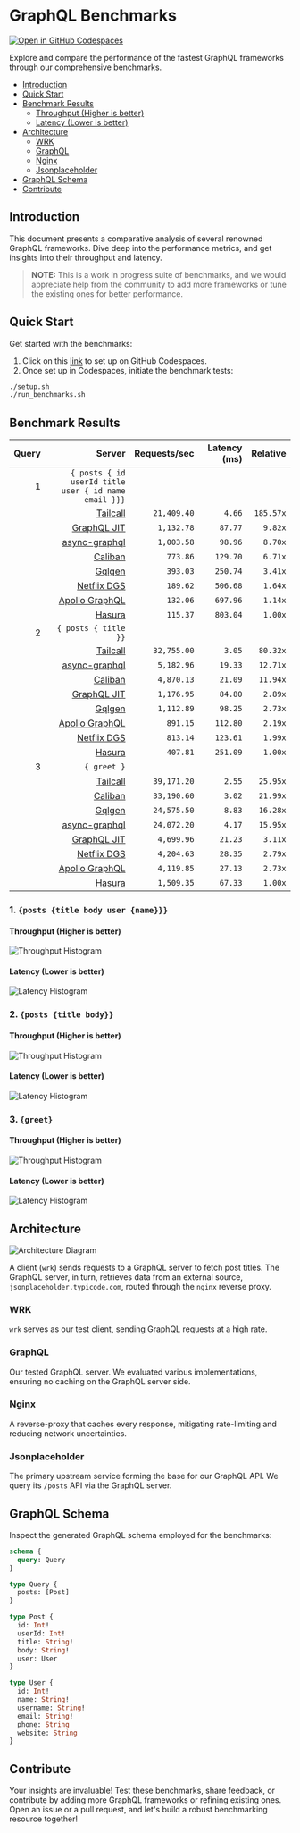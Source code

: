 # GraphQL Benchmarks <!-- omit from toc -->

[![Open in GitHub Codespaces](https://github.com/codespaces/badge.svg)](https://codespaces.new/tailcallhq/graphql-benchmarks)

Explore and compare the performance of the fastest GraphQL frameworks through our comprehensive benchmarks.

- [Introduction](#introduction)
- [Quick Start](#quick-start)
- [Benchmark Results](#benchmark-results)
  - [Throughput (Higher is better)](#throughput-higher-is-better)
  - [Latency (Lower is better)](#latency-lower-is-better)
- [Architecture](#architecture)
  - [WRK](#wrk)
  - [GraphQL](#graphql)
  - [Nginx](#nginx)
  - [Jsonplaceholder](#jsonplaceholder)
- [GraphQL Schema](#graphql-schema)
- [Contribute](#contribute)

[Tailcall]: https://github.com/tailcallhq/tailcall
[Gqlgen]: https://github.com/99designs/gqlgen
[Apollo GraphQL]: https://github.com/apollographql/apollo-server
[Netflix DGS]: https://github.com/netflix/dgs-framework
[Caliban]: https://github.com/ghostdogpr/caliban
[async-graphql]: https://github.com/async-graphql/async-graphql
[Hasura]: https://github.com/hasura/graphql-engine
[GraphQL JIT]: https://github.com/zalando-incubator/graphql-jit

## Introduction

This document presents a comparative analysis of several renowned GraphQL frameworks. Dive deep into the performance metrics, and get insights into their throughput and latency.

> **NOTE:** This is a work in progress suite of benchmarks, and we would appreciate help from the community to add more frameworks or tune the existing ones for better performance.

## Quick Start

Get started with the benchmarks:

1. Click on this [link](https://codespaces.new/tailcallhq/graphql-benchmarks) to set up on GitHub Codespaces.
2. Once set up in Codespaces, initiate the benchmark tests:

```bash
./setup.sh
./run_benchmarks.sh
```

## Benchmark Results

<!-- PERFORMANCE_RESULTS_START -->

| Query | Server | Requests/sec | Latency (ms) | Relative |
|-------:|--------:|--------------:|--------------:|---------:|
| 1 | `{ posts { id userId title user { id name email }}}` |
|| [Tailcall] | `21,409.40` | `4.66` | `185.57x` |
|| [GraphQL JIT] | `1,132.78` | `87.77` | `9.82x` |
|| [async-graphql] | `1,003.58` | `98.96` | `8.70x` |
|| [Caliban] | `773.86` | `129.70` | `6.71x` |
|| [Gqlgen] | `393.03` | `250.74` | `3.41x` |
|| [Netflix DGS] | `189.62` | `506.68` | `1.64x` |
|| [Apollo GraphQL] | `132.06` | `697.96` | `1.14x` |
|| [Hasura] | `115.37` | `803.04` | `1.00x` |
| 2 | `{ posts { title }}` |
|| [Tailcall] | `32,755.00` | `3.05` | `80.32x` |
|| [async-graphql] | `5,182.96` | `19.33` | `12.71x` |
|| [Caliban] | `4,870.13` | `21.09` | `11.94x` |
|| [GraphQL JIT] | `1,176.95` | `84.80` | `2.89x` |
|| [Gqlgen] | `1,112.89` | `98.25` | `2.73x` |
|| [Apollo GraphQL] | `891.15` | `112.80` | `2.19x` |
|| [Netflix DGS] | `813.14` | `123.61` | `1.99x` |
|| [Hasura] | `407.81` | `251.09` | `1.00x` |
| 3 | `{ greet }` |
|| [Tailcall] | `39,171.20` | `2.55` | `25.95x` |
|| [Caliban] | `33,190.60` | `3.02` | `21.99x` |
|| [Gqlgen] | `24,575.50` | `8.83` | `16.28x` |
|| [async-graphql] | `24,072.20` | `4.17` | `15.95x` |
|| [GraphQL JIT] | `4,699.96` | `21.23` | `3.11x` |
|| [Netflix DGS] | `4,204.63` | `28.35` | `2.79x` |
|| [Apollo GraphQL] | `4,119.85` | `27.13` | `2.73x` |
|| [Hasura] | `1,509.35` | `67.33` | `1.00x` |

<!-- PERFORMANCE_RESULTS_END -->



### 1. `{posts {title body user {name}}}`
#### Throughput (Higher is better)

![Throughput Histogram](assets/req_sec_histogram1.png)

#### Latency (Lower is better)

![Latency Histogram](assets/latency_histogram1.png)

### 2. `{posts {title body}}`
#### Throughput (Higher is better)

![Throughput Histogram](assets/req_sec_histogram2.png)

#### Latency (Lower is better)

![Latency Histogram](assets/latency_histogram2.png)

### 3. `{greet}`
#### Throughput (Higher is better)

![Throughput Histogram](assets/req_sec_histogram3.png)

#### Latency (Lower is better)

![Latency Histogram](assets/latency_histogram3.png)

## Architecture

![Architecture Diagram](assets/architecture.png)

A client (`wrk`) sends requests to a GraphQL server to fetch post titles. The GraphQL server, in turn, retrieves data from an external source, `jsonplaceholder.typicode.com`, routed through the `nginx` reverse proxy.

### WRK

`wrk` serves as our test client, sending GraphQL requests at a high rate.

### GraphQL

Our tested GraphQL server. We evaluated various implementations, ensuring no caching on the GraphQL server side.

### Nginx

A reverse-proxy that caches every response, mitigating rate-limiting and reducing network uncertainties.

### Jsonplaceholder

The primary upstream service forming the base for our GraphQL API. We query its `/posts` API via the GraphQL server.

## GraphQL Schema

Inspect the generated GraphQL schema employed for the benchmarks:

```graphql
schema {
  query: Query
}

type Query {
  posts: [Post]
}

type Post {
  id: Int!
  userId: Int!
  title: String!
  body: String!
  user: User
}

type User {
  id: Int!
  name: String!
  username: String!
  email: String!
  phone: String
  website: String
}
```

## Contribute

Your insights are invaluable! Test these benchmarks, share feedback, or contribute by adding more GraphQL frameworks or refining existing ones. Open an issue or a pull request, and let's build a robust benchmarking resource together!
